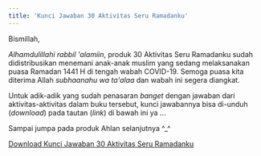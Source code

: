 ```yaml
---
title: 'Kunci Jawaban 30 Aktivitas Seru Ramadanku'
---
```


Bismillah, 

_Alhamdulillahi rabbil 'alamiin_, produk 30 Aktivitas Seru Ramadanku sudah didistribusikan menemani anak-anak muslim yang sedang melaksanakan puasa Ramadan 1441 H di tengah wabah COVID-19. Semoga puasa kita diterima Allah _subhaanahu wa ta'alaa_ dan wabah ini segera diangkat.

Untuk adik-adik yang sudah penasaran _banget_ dengan jawaban dari aktivitas-aktivitas dalam buku tersebut, kunci jawabannya bisa di-unduh (_download_) pada tautan (_link_) di bawah ini ya ... 

Sampai jumpa pada produk Ahlan selanjutnya ^_^

[Download Kunci Jawaban 30 Aktivitas Seru Ramadanku](https://ahlan.id/assets/docs/kunci_jawaban_30_aktivitas_seru_ramadanku.pdf)
